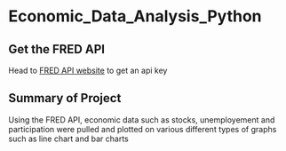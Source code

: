 # Economic_Data_Analysis_Python
 
## Get the FRED API
Head to [FRED API website](https://fred.stlouisfed.org/docs/api/api_key.html) to get an api key

## Summary of Project
Using the FRED API, economic data such as stocks, unemployement and participation were pulled and plotted on various different types of graphs such as line chart and bar charts
